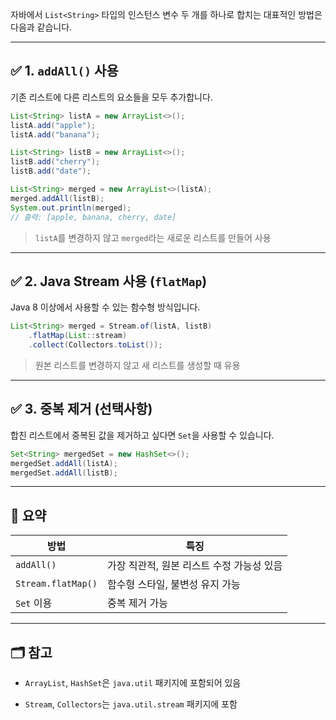 

자바에서 `List<String>` 타입의 인스턴스 변수 두 개를 하나로 합치는 대표적인 방법은 다음과 같습니다.

---

## ✅ 1. `addAll()` 사용

기존 리스트에 다른 리스트의 요소들을 모두 추가합니다.

```java
List<String> listA = new ArrayList<>();
listA.add("apple");
listA.add("banana");

List<String> listB = new ArrayList<>();
listB.add("cherry");
listB.add("date");

List<String> merged = new ArrayList<>(listA);
merged.addAll(listB);
System.out.println(merged);
// 출력: [apple, banana, cherry, date]
````

> `listA`를 변경하지 않고 `merged`라는 새로운 리스트를 만들어 사용

---

## ✅ 2. Java Stream 사용 (`flatMap`)

Java 8 이상에서 사용할 수 있는 함수형 방식입니다.

```java
List<String> merged = Stream.of(listA, listB)
    .flatMap(List::stream)
    .collect(Collectors.toList());
```

> 원본 리스트를 변경하지 않고 새 리스트를 생성할 때 유용

---

## ✅ 3. 중복 제거 (선택사항)

합친 리스트에서 중복된 값을 제거하고 싶다면 `Set`을 사용할 수 있습니다.

```java
Set<String> mergedSet = new HashSet<>();
mergedSet.addAll(listA);
mergedSet.addAll(listB);
```

---

## 📌 요약

|방법|특징|
|---|---|
|`addAll()`|가장 직관적, 원본 리스트 수정 가능성 있음|
|`Stream.flatMap()`|함수형 스타일, 불변성 유지 가능|
|`Set` 이용|중복 제거 가능|

---

## 🗂️ 참고

- `ArrayList`, `HashSet`은 `java.util` 패키지에 포함되어 있음
    
- `Stream`, `Collectors`는 `java.util.stream` 패키지에 포함
    
